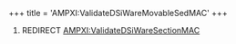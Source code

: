 +++
title = 'AMPXI:ValidateDSiWareMovableSedMAC'
+++

1.  REDIRECT
    [AMPXI:ValidateDSiWareSectionMAC](AMPXI:ValidateDSiWareSectionMAC "wikilink")
